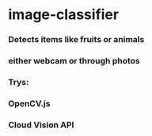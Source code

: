 # image-classifier

### Detects items like fruits or animals

### either webcam or through photos

### Trys:

### OpenCV.js

### Cloud Vision API
